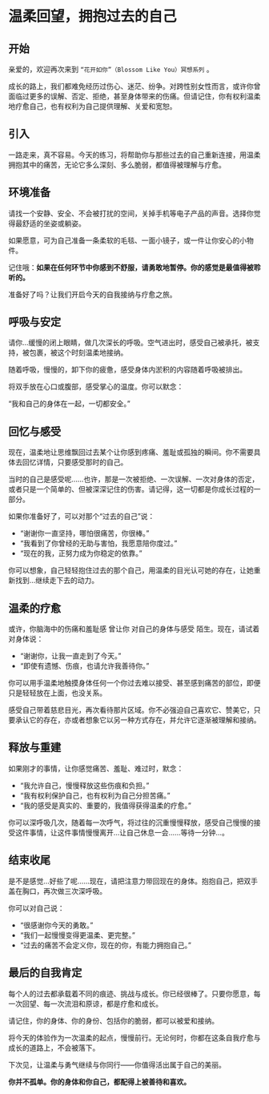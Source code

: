 # 温柔回望，拥抱过去的自己

## 开始

亲爱的，欢迎再次来到 `“花开如你”（Blossom Like You）冥想系列` 。

成长的路上，我们都难免经历过伤心、迷茫、纷争。对跨性别女性而言，或许你曾面临过更多的误解、否定、拒绝，甚至身体带来的伤痛。但请记住，你有权利温柔地疗愈自己，也有权利为自己提供理解、关爱和宽恕。

## 引入

一路走来，真不容易。今天的练习，将帮助你与那些过去的自己重新连接，用温柔拥抱其中的痛苦，无论它多么深刻、多么脆弱，都值得被理解与疗愈。

## 环境准备

请找一个安静、安全、不会被打扰的空间，关掉手机等电子产品的声音。选择你觉得最舒适的坐姿或躺姿。

如果愿意，可为自己准备一条柔软的毛毯、一面小镜子，或一件让你安心的小物件。

记住哦：**如果在任何环节中你感到不舒服，请勇敢地暂停。你的感觉是最值得被聆听的。**

准备好了吗？让我们开启今天的自我接纳与疗愈之旅。

## 呼吸与安定

请你…缓慢的闭上眼睛，做几次深长的呼吸。空气进出时，感受自己被承托，被支持，被包裹，被这个时刻温柔地接纳。

随着呼吸，慢慢的，卸下你的疲惫，感受身体内淤积的内容随着呼吸被排出。

将双手放在心口或腹部，感受掌心的温度。你可以默念：

“我和自己的身体在一起，一切都安全。”

## 回忆与感受

现在，温柔地让思维飘回过去某个让你感到疼痛、羞耻或孤独的瞬间。你不需要具体去回忆详情，只要感受那时的自己。	

当时的自己是感受呢……也许，那是一次被拒绝、一次误解、一次对身体的否定，或者只是一个简单的、但被深深记住的伤害。请记得，这一切都是你成长过程的一部分。

如果你准备好了，可以对那个“过去的自己”说：

- “谢谢你一直坚持，哪怕很痛苦，你很棒。”
- “我看到了你曾经的无助与害怕，我愿意陪你度过。”
- “现在的我，正努力成为你稳定的依靠。”

你可以想象，自己轻轻抱住过去的那个自己，用温柔的目光认可她的存在，让她重新找到…继续走下去的动力。

## 温柔的疗愈

或许，你脑海中的伤痛和羞耻感 曾让你 对自己的身体与感受 陌生。现在，请试着对身体说：

- “谢谢你，让我一直走到了今天。”
- “即使有遗憾、伤痕，也请允许我善待你。”

你可以用手温柔地触摸身体任何一个你过去难以接受、甚至感到痛苦的部位，即便只是轻轻放在上面，也没关系。

感受自己带着慈悲目光，再次看待那片区域。你不必强迫自己喜欢它、赞美它，只要承认它的存在，亦或者想象它以另一种方式存在，并允许它逐渐被理解和接纳。

## 释放与重建

如果刚才的事情，让你感觉痛苦、羞耻、难过时，默念：

- “我允许自己，慢慢释放这些伤痕和负担。”
- “我有权利保护自己，也有权利为自己分担苦痛。”
- “我的感受是真实的、重要的，我值得获得温柔的疗愈。”

你可以深呼吸几次，随着每一次呼气，将过往的沉重慢慢释放，感受自己慢慢的接受这件事情，让这件事情慢慢离开…让自己休息一会……等待一分钟…。

## 结束收尾

是不是感觉…好些了呢……现在，请把注意力带回现在的身体。抱抱自己，把双手盖在胸口，再次做三次深呼吸。

你可以对自己说：

- “很感谢你今天的勇敢。”
- “我们一起慢慢变得更温柔、更完整。”
- “过去的痛苦不会定义你，现在的你，有能力拥抱自己。”

## 最后的自我肯定

每个人的过去都承载着不同的痕迹、挑战与成长。你已经很棒了。只要你愿意，每一次回望、每一次流泪和原谅，都是疗愈和成长。

请记住，你的身体、你的身份、包括你的脆弱，都可以被爱和接纳。

将今天的体验作为一次温柔的起点，慢慢前行。无论何时，你都在这条自我疗愈与成长的道路上，不会被落下。

下次见，让温柔与勇气继续与你同行——你值得活出属于自己的美丽。

**你并不孤单。你的身体和你自己，都配得上被善待和喜欢。**
